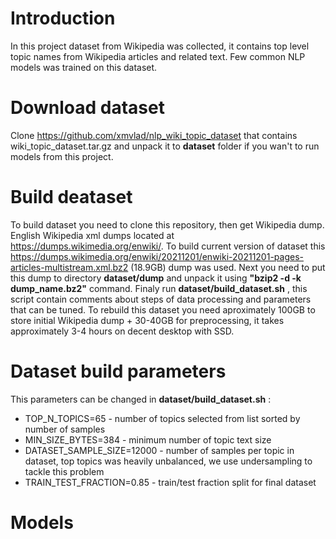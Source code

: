 # Introduction
In this project dataset from Wikipedia was collected, it contains top level topic names from Wikipedia articles and related text. Few common NLP models was trained on this dataset.

# Download dataset
Clone https://github.com/xmvlad/nlp_wiki_topic_dataset that contains wiki_topic_dataset.tar.gz and unpack it to __dataset__ folder if you wan't to run models from this project.

# Build deataset
To build dataset you need to clone this repository, then get Wikipedia dump. English Wikipedia xml dumps located at https://dumps.wikimedia.org/enwiki/. To build current version of dataset this https://dumps.wikimedia.org/enwiki/20211201/enwiki-20211201-pages-articles-multistream.xml.bz2 (18.9GB) dump was used. Next you need to put this dump to directory __dataset/dump__ and unpack it using __"bzip2 -d -k dump_name.bz2"__ command. Finaly run __dataset/build_dataset.sh__ , this script contain comments about steps of data processing and parameters that can be tuned. To rebuild this dataset you need aproximately 100GB to store initial Wikipedia dump + 30-40GB for preprocessing, it takes approximately 3-4 hours on decent desktop with SSD.

# Dataset build parameters
This parameters can be changed in __dataset/build_dataset.sh__ :

- TOP_N_TOPICS=65 - number of topics selected from list sorted by number of samples 
- MIN_SIZE_BYTES=384 - minimum number of topic text size
- DATASET_SAMPLE_SIZE=12000 - number of samples per topic in dataset, top topics was heavily unbalanced, we use undersampling to tackle this problem
- TRAIN_TEST_FRACTION=0.85 - train/test fraction split for final dataset

# Models

